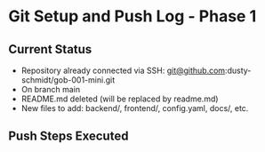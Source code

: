 # Git Setup and Push Log - Phase 1

## Current Status
- Repository already connected via SSH: git@github.com:dusty-schmidt/gob-001-mini.git
- On branch main
- README.md deleted (will be replaced by readme.md)
- New files to add: backend/, frontend/, config.yaml, docs/, etc.

## Push Steps Executed